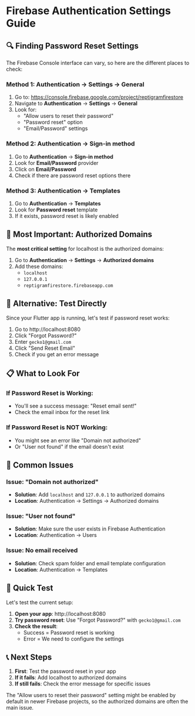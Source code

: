 # Firebase Authentication Settings Guide

## 🔍 Finding Password Reset Settings

The Firebase Console interface can vary, so here are the different places to check:

### Method 1: Authentication → Settings → General
1. Go to: https://console.firebase.google.com/project/reptigramfirestore
2. Navigate to **Authentication** → **Settings** → **General**
3. Look for:
   - "Allow users to reset their password"
   - "Password reset" option
   - "Email/Password" settings

### Method 2: Authentication → Sign-in method
1. Go to **Authentication** → **Sign-in method**
2. Look for **Email/Password** provider
3. Click on **Email/Password**
4. Check if there are password reset options there

### Method 3: Authentication → Templates
1. Go to **Authentication** → **Templates**
2. Look for **Password reset** template
3. If it exists, password reset is likely enabled

## 🎯 Most Important: Authorized Domains

The **most critical setting** for localhost is the authorized domains:

1. Go to **Authentication** → **Settings** → **Authorized domains**
2. Add these domains:
   - `localhost`
   - `127.0.0.1`
   - `reptigramfirestore.firebaseapp.com`

## 🔧 Alternative: Test Directly

Since your Flutter app is running, let's test if password reset works:

1. Go to http://localhost:8080
2. Click "Forgot Password?"
3. Enter `gecko1@gmail.com`
4. Click "Send Reset Email"
5. Check if you get an error message

## 📋 What to Look For

### If Password Reset is Working:
- You'll see a success message: "Reset email sent!"
- Check the email inbox for the reset link

### If Password Reset is NOT Working:
- You might see an error like "Domain not authorized"
- Or "User not found" if the email doesn't exist

## 🚨 Common Issues

### Issue: "Domain not authorized"
- **Solution**: Add `localhost` and `127.0.0.1` to authorized domains
- **Location**: Authentication → Settings → Authorized domains

### Issue: "User not found"
- **Solution**: Make sure the user exists in Firebase Authentication
- **Location**: Authentication → Users

### Issue: No email received
- **Solution**: Check spam folder and email template configuration
- **Location**: Authentication → Templates

## 🧪 Quick Test

Let's test the current setup:

1. **Open your app**: http://localhost:8080
2. **Try password reset**: Use "Forgot Password?" with `gecko1@gmail.com`
3. **Check the result**: 
   - Success = Password reset is working
   - Error = We need to configure the settings

## 📞 Next Steps

1. **First**: Test the password reset in your app
2. **If it fails**: Add localhost to authorized domains
3. **If still fails**: Check the error message for specific issues

The "Allow users to reset their password" setting might be enabled by default in newer Firebase projects, so the authorized domains are often the main issue. 